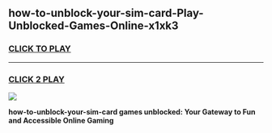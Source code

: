 
## how-to-unblock-your-sim-card-Play-Unblocked-Games-Online-x1xk3
<h3>
<a href="https://premium76.site?title=how-to-unblock-your-sim-card&ref=25A">CLICK TO PLAY</a></h3>
<hr>

<h3>
<a href="https://premium76.site?title=how-to-unblock-your-sim-card&ref=25A">CLICK 2 PLAY</a>
  
</h3>

<a href="https://premium76.site?title=how-to-unblock-your-sim-card&ref=25A"><img src="https://clearcache.store/games.png"></a>


**how-to-unblock-your-sim-card games unblocked: Your Gateway to Fun and Accessible Online Gaming**
